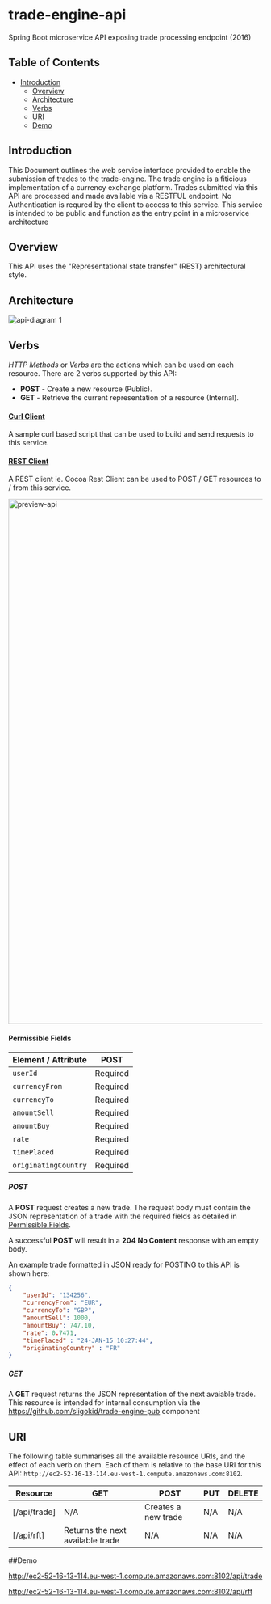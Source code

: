 # trade-engine-api

Spring Boot microservice API exposing trade processing endpoint (2016)

## Table of Contents

- [Introduction](#introduction)
  - [Overview](#overview)
  - [Architecture](#architecture)
  - [Verbs](#verbs)
  - [URI](#uri)
  - [Demo](#demo)
  
## Introduction

This Document outlines the web service interface provided to enable the submission of trades to the trade-engine.
The trade engine is a fiticious implementation of a currency exchange platform.
Trades submitted via this API are processed and made available via a RESTFUL endpoint.
No Authentication is requred by the client to access to this service.
This service is intended to be public and function as the entry point in a microservice architecture

## Overview

This API uses the "Representational state transfer" (REST) architectural style. 

## Architecture

![api-diagram 1](https://cloud.githubusercontent.com/assets/6519496/17114491/1221077a-52a7-11e6-9e60-bc8515a12aad.png)

## Verbs

*HTTP Methods* or *Verbs* are the actions which can be used on each resource. There are 2 verbs supported by this API:

- **POST** - Create a new resource (Public).
- **GET** - Retrieve the current representation of a resource (Internal).

#### [Curl Client](src/test/shell/currency-fair-post.sh)

A sample curl based script that can be used to build and send requests to this service.

#### [REST Client](https://resttesttest.com/)
A REST client ie. Cocoa Rest Client can be used to POST / GET resources to / from this service. 

<img width="1039" alt="preview-api" src="https://cloud.githubusercontent.com/assets/6519496/17109918/faf2c83c-5291-11e6-938b-ba80fcc7bf3a.png">


#### <a name="trade-permissible-fields"></a>Permissible Fields

| Element / Attribute     | POST      |
| ----------------------- | --------- | 
| `userId`                | Required  |
| `currencyFrom`          | Required  |
| `currencyTo`            | Required  |
| `amountSell`            | Required  |
| `amountBuy`             | Required  |
| `rate`                  | Required  |
| `timePlaced`            | Required  |
| `originatingCountry`    | Required  |

##### POST

A **POST** request creates a new trade. The request body must contain the JSON representation of a trade with the required fields as detailed in [Permissible Fields](#trade-permissible-fields).

A successful **POST** will result in a **204 No Content** response with an empty body. 

An example trade formatted in JSON ready for POSTING to this API is shown here:

``` json
{
    "userId": "134256", 
    "currencyFrom": "EUR", 
    "currencyTo": "GBP", 
    "amountSell": 1000, 
    "amountBuy": 747.10, 
    "rate": 0.7471, 
    "timePlaced" : "24-JAN-15 10:27:44", 
    "originatingCountry" : "FR"
}

```
##### GET

A **GET** request returns the JSON representation of the next avaiable trade.
This resource is intended for internal consumption via the https://github.com/sligokid/trade-engine-pub component

## URI

The following table summarises all the available resource URIs, and the effect of each verb on them. Each of them is relative to the base URI for this API: `http://ec2-52-16-13-114.eu-west-1.compute.amazonaws.com:8102`.

| Resource                                              | GET                                                 | POST                                  | PUT                               | DELETE                                      |
| ----------------------------------------------------- | --------------------------------------------------- | ------------------------------------- | --------------------------------- | ------------------------------------------- |
| [/api/trade]                                          | N/A                                                 | Creates a new trade                   | N/A                               | N/A                                         |
| [/api/rft]                                            | Returns the next available trade                    | N/A                                   | N/A                               | N/A                                         |


##Demo

http://ec2-52-16-13-114.eu-west-1.compute.amazonaws.com:8102/api/trade

http://ec2-52-16-13-114.eu-west-1.compute.amazonaws.com:8102/api/rft
